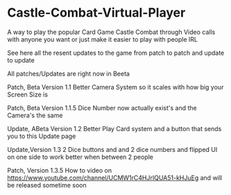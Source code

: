 # Castle-Combat-Virtual-Player
A way to play the popular Card Game Castle Combat through Video calls with anyone you want or just make it easier to play with people IRL

See here all the resent updates to the game from patch to patch and update to update 

All patches/Updates are right now in Beeta

Patch, Beta Version 1.1
Better Camera System so it scales with how big your Screen Size is

Patch,  Beta Version 1.1.5 
Dice Number now actually exist's and the Camera's the same 

Update, ABeta Version 1.2
Better Play Card system and a button that sends you to this Update page

Update,Version 1.3
2 Dice buttons and and 2 dice numbers and flipped UI on one side to work better when between 2 people

Patch, Version 1.3.5
How to video on https://www.youtube.com/channel/UCMW1rC4HJrIQUA51-kHJuEg and will be released sometime soon

